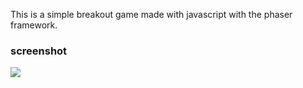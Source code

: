 This is a simple breakout game made with javascript with the phaser framework.

### screenshot

![](https://github.com/FNH99/game-simple-breakout/blob/main/img/screenshot-game.png)